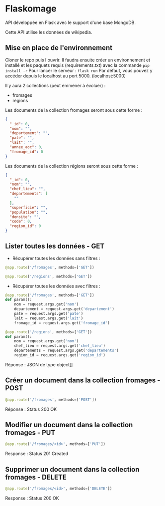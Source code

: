 # Flaskomage

API développée en Flask avec le support d'une base MongoDB.

Cette API utilise les données de wikipedia.

## Mise en place de l'environnement 
Cloner le repo puis l'ouvrir. Il faudra ensuite créer un environnement et installé et les paquets requis (requirements.txt) avec la commande `pip install -r`
Pour lancer le serveur : `flask run`
Par défaut, vous pouvez y accéder depuis le localhost au port 5000. (localhost:5000)

Il y aura 2 collections (peut emmener à évoluer) :

- fromages
- regions

Les documents de la collection fromages seront sous cette forme :

```JSON
{
  "_id": 0,
  "nom": "",
  "departement": "",
  "pate": "",
  "lait": "",
  "annee_aoc": 0,
  "fromage_id": 0
} 
```

Les documents de la collection régions seront sous cette forme :

```JSON
{
  "_id": 0,
  "nom": "",
  "chef_lieu": "",
  "departements": [
    ""
  ],
  "superficie": "",
  "population": "",
  "densite": "",
  "code": 0,
  "region_id": 0
} 
```

## Lister toutes les données - GET

* Récupérer toutes les données sans filtres :

```py
@app.route('/fromages', methods=['GET'])
```

```py
@app.route('/regions', methods=['GET'])
```

* Récupérer toutes les données avec filtres :

```py
@app.route('/fromages', methods=['GET'])
def param():
    nom = request.args.get('nom')
    departement = request.args.get('departement')
    pate = request.args.get('pate')
    lait = request.args.get('lait')
    fromage_id = request.args.get('fromage_id')
```

```py
@app.route('/regions', methods=['GET'])
def param():
    nom = request.args.get('nom')
    chef_lieu = request.args.get('chef_lieu')
    departements = request.args.get('departements')
    region_id = request.args.get('region_id')
```

Réponse : JSON de type object[]

## Créer un document dans la collection fromages - POST

```py
@app.route('/fromages', methods=['POST'])
```

Réponse : Status 200 OK

## Modifier un document dans la collection fromages - PUT

```py
@app.route('/fromages/<id>', methods=['PUT'])
```

Response : Status 201 Created

## Supprimer un document dans la collection fromages - DELETE

```py
@app.route('/fromages/<id>', methods=['DELETE'])
```

Response : Status 200 OK